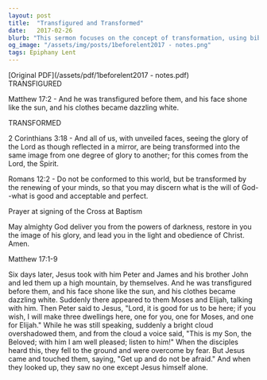 ```yaml
---
layout: post
title:  "Transfigured and Transformed"
date:   2017-02-26
blurb: "This sermon focuses on the concept of transformation, using biblical references from Matthew 17:2, 2 Corinthians 3:18, and Romans 12:2. It discusses the transfiguration of Jesus and how we, as believers, are being transformed into the same image from one degree of glory to another. The sermon emphasizes the importance of not conforming to the world but being transformed by the renewing of our minds."
og_image: "/assets/img/posts/1beforelent2017 - notes.png"
tags: Epiphany Lent
---
```

[Original PDF](/assets/pdf/1beforelent2017 - notes.pdf)    
TRANSFIGURED

Matthew 17:2 - And he was transfigured before them, and his face shone like the sun, and his clothes became dazzling white.

TRANSFORMED

2 Corinthians 3:18 - And all of us, with unveiled faces, seeing the glory of the Lord as though reflected in a mirror, are being transformed into the same image from one degree of glory to another; for this comes from the Lord, the Spirit.

Romans 12:2 - Do not be conformed to this world, but be transformed by the renewing of your minds, so that you may discern what is the will of God--what is good and acceptable and perfect.

Prayer at signing of the Cross at Baptism

May almighty God deliver you from the powers of darkness, restore in you the image of his glory, and lead you in the light and obedience of Christ. Amen.

Matthew 17:1-9

Six days later, Jesus took with him Peter and James and his brother John and led them up a high mountain, by themselves. And he was transfigured before them, and his face shone like the sun, and his clothes became dazzling white. Suddenly there appeared to them Moses and Elijah, talking with him. Then Peter said to Jesus, "Lord, it is good for us to be here; if you wish, I will make three dwellings here, one for you, one for Moses, and one for Elijah." While he was still speaking, suddenly a bright cloud overshadowed them, and from the cloud a voice said, "This is my Son, the Beloved; with him I am well pleased; listen to him!" When the disciples heard this, they fell to the ground and were overcome by fear. But Jesus came and touched them, saying, "Get up and do not be afraid." And when they looked up, they saw no one except Jesus himself alone.
